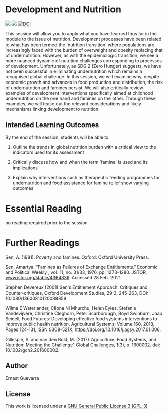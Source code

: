 # Development and Nutrition

<!-- badges: start -->
[![](https://img.shields.io/badge/version-v0.2.0.2022-orange)](https://github.com/ernestguevarra/devNutrition/releases/tag/v0.2.0.2022)
[![](https://img.sheilds.io/badge/license-GPLv3-blue)](https://github.com/ernestguevarra/devNutrition/blob/master/LICENSE.md)
[![DOI](https://zenodo.org/badge/343647731.svg)](https://zenodo.org/badge/latestdoi/343647731)
<!-- badges: end -->

This session will allow you to apply what you have learned thus far in the module to the issue of nutrition. Development processes have been related to what has been termed the 'nutrition transition' where populations are increasingly faced with the burden of overweight and obesity replacing that of undernutrition. However, as with the epidemiologic transition, we see a more nuanced dynamic of nutrition challenges corresponding to processes of development. Unfortunately, as SDG 2 (Zero Hunger) suggests, we have not been successful in eliminating undernutrition which remains a recognised global challenge. In this session, we will examine why, despite economic growth and advances in food production and distribution, the risk of undernutrition and famines persist. We will also critically review examples of development interventions specifically aimed at childhood undernutrition on the one hand and famines on the other. Through these examples, we will tease out the relevant considerations and likely mechanisms linking development to nutrition.

## Intended Learning Outcomes
By the end of the session, students will be able to:

1. Outline the trends in global nutrition burden with a critical view to the indicators used for its assessment

2. Critically discuss how and when the term 'famine' is used and its implications

3. Explain why interventions such as therapeutic feeding programmes for undernutrition and food assistance for famine relief show varying outcomes

# Essential Reading
no reading required prior to the session

# Further Readings
Sen, A. (1981). Poverty and famines. Oxford: Oxford University Press.

Sen, Amartya. “Famines as Failures of Exchange Entitlements.” Economic and Political Weekly , vol. 11, no. 31/33, 1976, pp. 1273–1280. JSTOR, www.jstor.org/stable/4364836. Accessed 28 Feb. 2021.

Stephen Devereux (2001) Sen's Entitlement Approach: Critiques and Counter-critiques, Oxford Development Studies, 29:3, 245-263, DOI: 10.1080/13600810120088859

Wilma E Waterlander, Cliona Ni Mhurchu, Helen Eyles, Stefanie Vandevijvere, Christine Cleghorn, Peter Scarborough, Boyd Swinburn, Jaap Seidell, 
Food Futures: Developing effective food systems interventions to improve public health nutrition, Agricultural Systems, Volume 160, 2018, Pages 124-131, ISSN 0308-521X, https://doi.org/10.1016/j.agsy.2017.01.006.

Gillespie, S. and van den Bold, M. (2017) ‘Agriculture, Food Systems, and Nutrition: Meeting the Challenge’, Global Challenges, 1(3), p. 1600002. doi: 10.1002/gch2.201600002.

## Author

Ernest Guevarra

## License

This work is licensed under a [GNU General Public License 3 (GPL-3)](https://github.com/ernestguevarra/devNutrition/blob/master/LICENSE.md)
